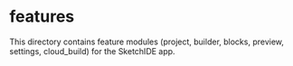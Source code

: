 # features

This directory contains feature modules (project, builder, blocks, preview, settings, cloud_build) for the SketchIDE app. 